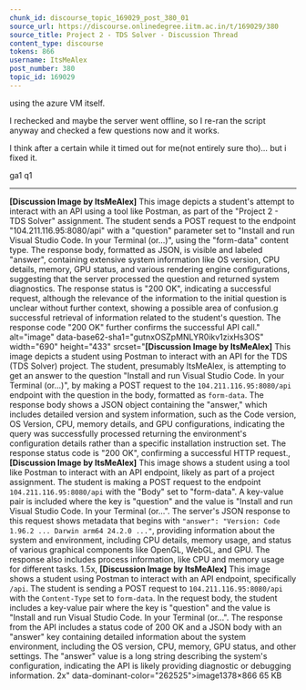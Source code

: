 ```yaml
---
chunk_id: discourse_topic_169029_post_380_01
source_url: https://discourse.onlinedegree.iitm.ac.in/t/169029/380
source_title: Project 2 - TDS Solver - Discussion Thread
content_type: discourse
tokens: 866
username: ItsMeAlex
post_number: 380
topic_id: 169029
---
```


 using the azure VM itself.

I rechecked and maybe the server went offline, so I re-ran the script anyway and checked a few questions now and it works.

I think after a certain while it timed out for me(not entirely sure tho)… but i fixed it.

ga1 q1

---

**[Discussion Image by ItsMeAlex]** This image depicts a student's attempt to interact with an API using a tool like Postman, as part of the "Project 2 - TDS Solver" assignment. The student sends a POST request to the endpoint "104.211.116.95:8080/api" with a "question" parameter set to "Install and run Visual Studio Code. In your Terminal (or...)", using the "form-data" content type. The response body, formatted as JSON, is visible and labeled "answer", containing extensive system information like OS version, CPU details, memory, GPU status, and various rendering engine configurations, suggesting that the server processed the question and returned system diagnostics. The response status is "200 OK", indicating a successful request, although the relevance of the information to the initial question is unclear without further context, showing a possible area of confusion.g successful retrieval of information related to the student's question. The response code "200 OK" further confirms the successful API call." alt="image" data-base62-sha1="gutnxOSZpMNLYR0ikv1zixHs3OS" width="690" height="433" srcset="**[Discussion Image by ItsMeAlex]** This image depicts a student using Postman to interact with an API for the TDS (TDS Solver) project. The student, presumably ItsMeAlex, is attempting to get an answer to the question "Install and run Visual Studio Code. In your Terminal (or...)", by making a POST request to the `104.211.116.95:8080/api` endpoint with the question in the body, formatted as `form-data`. The response body shows a JSON object containing the "answer," which includes detailed version and system information, such as the Code version, OS Version, CPU, memory details, and GPU configurations, indicating the query was successfully processed returning the environment's configuration details rather than a specific installation instruction set. The response status code is "200 OK", confirming a successful HTTP request., **[Discussion Image by ItsMeAlex]** This image shows a student using a tool like Postman to interact with an API endpoint, likely as part of a project assignment. The student is making a POST request to the endpoint `104.211.116.95:8080/api` with the "Body" set to "form-data". A key-value pair is included where the key is "question" and the value is "Install and run Visual Studio Code. In your Terminal (or...". The server's JSON response to this request shows metadata that begins with `"answer": "Version: Code 1.96.2 ... Darwin arm64 24.2.0 ..."`, providing information about the system and environment, including CPU details, memory usage, and status of various graphical components like OpenGL, WebGL, and GPU. The response also includes process information, like CPU and memory usage for different tasks. 1.5x, **[Discussion Image by ItsMeAlex]** This image shows a student using Postman to interact with an API endpoint, specifically `/api`. The student is sending a POST request to `104.211.116.95:8080/api` with the `Content-Type` set to `form-data`. In the request body, the student includes a key-value pair where the key is "question" and the value is "Install and run Visual Studio Code. In your Terminal (or...". The response from the API includes a status code of 200 OK and a JSON body with an "answer" key containing detailed information about the system environment, including the OS version, CPU, memory, GPU status, and other settings. The "answer" value is a long string describing the system's configuration, indicating the API is likely providing diagnostic or debugging information. 2x" data-dominant-color="262525">image1378×866 65 KB
